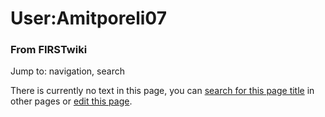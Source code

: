 

# User:Amitporeli07

### From FIRSTwiki

Jump to: navigation, search

There is currently no text in this page, you can [search for this page
title](/index.php/Special:Search/Amitporeli07 "Special:Search/Amitporeli07" )
in other pages or [edit this
page](http://www.firstwiki.net/index.php?title=User:Amitporeli07&action=edit
"http://www.firstwiki.net/index.php?title=User:Amitporeli07&action=edit" ).

